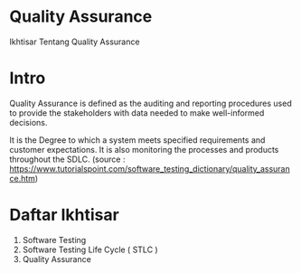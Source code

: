 # Quality Assurance
Ikhtisar Tentang Quality Assurance

# Intro

Quality Assurance is defined as the auditing and reporting procedures used to provide the stakeholders with data needed to make well-informed decisions.

It is the Degree to which a system meets specified requirements and customer expectations. It is also monitoring the processes and products throughout the SDLC. (source : https://www.tutorialspoint.com/software_testing_dictionary/quality_assurance.htm)

# Daftar Ikhtisar
  1. Software Testing
  2. Software Testing Life Cycle ( STLC )
  3. Quality Assurance
